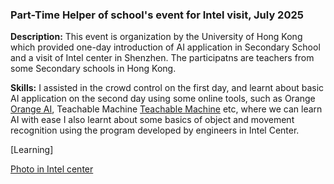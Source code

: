 ### Part-Time Helper of school's event for Intel visit, July 2025

**Description:** This event is organization by the University of Hong Kong which provided one-day introduction of AI application in Secondary School and a visit of Intel center in Shenzhen. The participatns are teachers from some Secondary schools in Hong Kong.

**Skills:** I assisted in the crowd control on the first day, and learnt about basic AI application on the second day using some online tools, such as Orange [Orange AI](https://orangedatamining.com), Teachable Machine [Teachable Machine](https://teachablemachine.withgoogle.com/) etc, where we can learn AI with ease
I also learnt about some basics of object and movement recognition using the program developed by engineers in Intel Center.

[Learning]

[Photo in Intel center](https://github.com/Leilazehui/Leilazehui.github.io/blob/main/Assets/Intel_helper_day.jpg)

